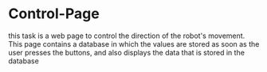 # Control-Page
this task is a web page to control the direction of the robot's movement. This page contains a database in which the values are stored as soon as the user presses the buttons, and also displays the data that is stored in the database
